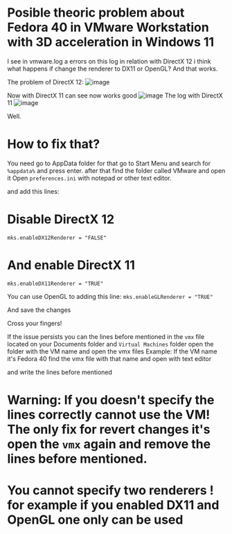 # Posible theoric problem about Fedora 40 in VMware Workstation with 3D acceleration in Windows 11

I see in vmware.log a errors on this log in relation with DirectX 12 i think what happens if change the renderer to DX11 or OpenGL?
And that works.

The problem of DirectX 12:
![image](https://github.com/user-attachments/assets/4c511ba4-2e30-459c-9806-ff607442c0fd)

Now with DirectX 11 can see now works good
![image](https://github.com/user-attachments/assets/533288e8-4c4e-4b57-9080-d5caf2eda9ba)
The log with DirectX 11
![image](https://github.com/user-attachments/assets/d2a4d1d6-f866-4eaf-b1b1-1d7f8ed35718)



Well.
# How to fix that?

You need go to AppData folder for that go to Start Menu and search for `%appdata%` and press enter. 
after that find the folder called VMware and open it
Open `preferences.ini` with notepad or other text editor.

and add this lines:

# Disable DirectX 12
`mks.enableDX12Renderer = "FALSE"`

# And enable DirectX 11 
`mks.enableDX11Renderer = "TRUE"`

You can use OpenGL to adding this line:
`mks.enableGLRenderer = "TRUE"`

And save the changes

Cross your fingers!

If the issue persists you can the lines before mentioned in the `vmx` file located on your Documents folder and `Virtual Machines` folder open the folder with the VM name
and open the vmx files
Example:
If the VM name it's Fedora 40 find the vmx file with that name and open with text editor

and write the lines before mentioned

# Warning: If you doesn't specify the lines correctly cannot use the VM! The only fix for revert changes it's open the `vmx` again and remove the lines before mentioned.
# You cannot specify two renderers ! for example if you enabled DX11 and OpenGL one only can be used
